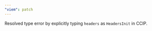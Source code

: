 ```yaml
---
"viem": patch
---
```


Resolved type error by explicitly typing `headers` as `HeadersInit` in CCIP.
